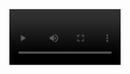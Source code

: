 
<video width="200" controls>

  <source src="https://aspb11.cdn.asset.aparat.com/aparat-video/68e382f3cb57bce3c62261873b0a5cca14670303-144p.mp4?wmsAuthSign=eyJhbGciOiJIUzI1NiIsInR5cCI6IkpXVCJ9.eyJ0b2tlbiI6IjUxZmE2YWVmYmM1YzViZmE0NGYwZWExNTI4N2U3ZmFjIiwiZXhwIjoxNjI2MjM0OTk3LCJpc3MiOiJTYWJhIElkZWEgR1NJRyJ9.i7y5VkDNJwWievOW2SscHiWWZjz7TbmV7Tv34xMo__4" type="video/mp4">
<div class = "header">
<img src= "https://cdn.zoomg.ir/2021/2/pubg-new-state-logo.jpg?w=130"alt="logo">
</div>
